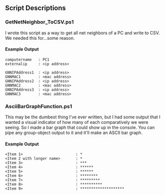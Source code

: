 ## Script Descriptions

### GetNetNeighbor_ToCSV.ps1
I wrote this script as a way to get all net neighbors of a PC and write to CSV. We needed this for...some reason. 

#### Example Output 
```
computername   : PC1
externalip     : <ip address> 

GNNIPAddress1  : <ip address> 
GNNMAC1        : <mac address>
GNNIPAddress2  : <ip address> 
GNNMAC2        : <mac address>
GNNIPAddress3  : <ip address> 
GNNMAC3        : <mac address>
```

### AsciiBarGraphFunction.ps1
This may be the dumbest thing I've ever written, but I had some output that I wanted a visual indicator of how many of each comparatively we were seeing. So I made a bar graph that could show up in the console. You can pipe any group-object output to it and it'll make an ASCII bar graph. 

#### Example Output
```
<Item 1>                        : * 
<Item 2 with longer name>       : *
<Item 3>                        : ***
<Item 4>                        : ******
<Item 5>                        : ******
<Item 6>                        : ********
<Item 7>                        : *********
<Item 8>                        : **********
<Item 9>                        : ********************
```
